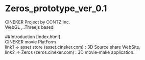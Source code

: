 # Zeros_prototype_ver_0.1
CINEKER Project by CONTZ Inc.<br>
WebGL ,..Threejs based

##Introduction
[index.html]<br>
CINEKER movie PlatForm<br>
link1 -> asset store (asset.cineker.com) : 3D Source share WebSite.<br>
link2 -> Zeros (zeros.cineker.com) : 3D movie-make application. 
